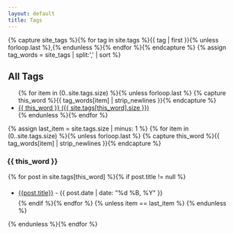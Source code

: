 ```yaml
---
layout: default
title: Tags
---
```


<div class="post">

{% capture site_tags %}{% for tag in site.tags %}{{ tag | first }}{% unless forloop.last %},{% endunless %}{% endfor %}{% endcapture %}
{% assign tag_words = site_tags | split:',' | sort %}

<!-- <h3 style="margin-left: -5px;">All Tags</h3> -->
<h2>All Tags</h2>

<p>
<ul>
{% for item in (0..site.tags.size) %}{% unless forloop.last %}
{% capture this_word %}{{ tag_words[item] | strip_newlines }}{% endcapture %}
<li>
<a href="#{{ this_word | replace:' ','-' }}-ref" data-toggle="tab">
{{ this_word }} ({{ site.tags[this_word].size }})
</a>
</li>
{% endunless %}{% endfor %}
</ul>
</p>

<!-- Tab panes -->
{% assign last_item = site.tags.size | minus: 1 %}
{% for item in (0..site.tags.size) %}{% unless forloop.last %}
{% capture this_word %}{{ tag_words[item] | strip_newlines }}{% endcapture %}
<div id="{{ this_word | replace:' ','-' }}-ref">
<h3><i class="fa fa-tag" style="margin-right: 3px; margin-left: -5px;" aria-hidden="true"></i>{{ this_word }}</h3>

<p>

{% for post in site.tags[this_word] %}{% if post.title != null %}

<ul>
<li style="line-height: 30px;"><a href="{{ site.BASE_PATH }}{{post.url}}">{{post.title}}</a> - {{ post.date | date: "%d %B, %Y" }}</li>
{% endif %}{% endfor %}
{% unless item == last_item %}
{% endunless %}
</ul>

</p>

</div>
{% endunless %}{% endfor %}


</div>
